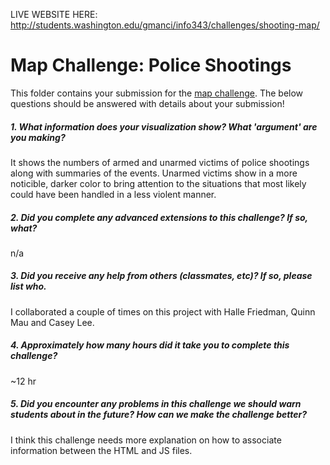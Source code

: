 LIVE WEBSITE HERE: http://students.washington.edu/gmanci/info343/challenges/shooting-map/


# Map Challenge: Police Shootings

This folder contains your submission for the [map challenge](http://info343-joelross.rhcloud.com/challenges/map). The below questions should be answered with details about your submission!

##### 1. What information does your visualization show? What 'argument' are you making? #####
It shows the numbers of armed and unarmed victims of police shootings along with summaries of the events. Unarmed victims show in a more noticible, darker color to bring attention to the situations that most likely could have been handled in a less violent manner.

##### 2. Did you complete any advanced extensions to this challenge? If so, what? #####
n/a

##### 3. Did you receive any help from others (classmates, etc)? If so, please list who. #####
I collaborated a couple of times on this project with Halle Friedman, Quinn Mau and Casey Lee.

##### 4. Approximately how many hours did it take you to complete this challenge? #####
~12 hr

##### 5. Did you encounter any problems in this challenge we should warn students about in the future? How can we make the challenge better? #####
I think this challenge needs more explanation on how to associate information between the HTML and JS files.

